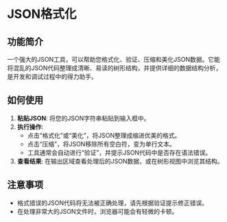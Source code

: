 # JSON格式化

## 功能简介

一个强大的JSON工具，可以帮助您格式化、验证、压缩和美化JSON数据。它能将混乱的JSON代码整理成清晰、易读的树形结构，并提供详细的数据结构分析，是开发和调试过程中的得力助手。

## 如何使用

1.  **粘贴JSON**: 将您的JSON字符串粘贴到输入框中。
2.  **执行操作**: 
    - 点击“格式化”或“美化”，将JSON整理成缩进优美的格式。
    - 点击“压缩”，将JSON移除所有空白符，变为单行文本。
    - 工具通常会自动进行“验证”，并提示JSON代码中是否存在语法错误。
3.  **查看结果**: 在输出区域查看处理后的JSON数据，或在树形视图中浏览其结构。

## 注意事项

- 格式错误的JSON代码将无法被正确处理，请先根据验证提示修正错误。
- 在处理非常大的JSON文件时，浏览器可能会有轻微的卡顿。